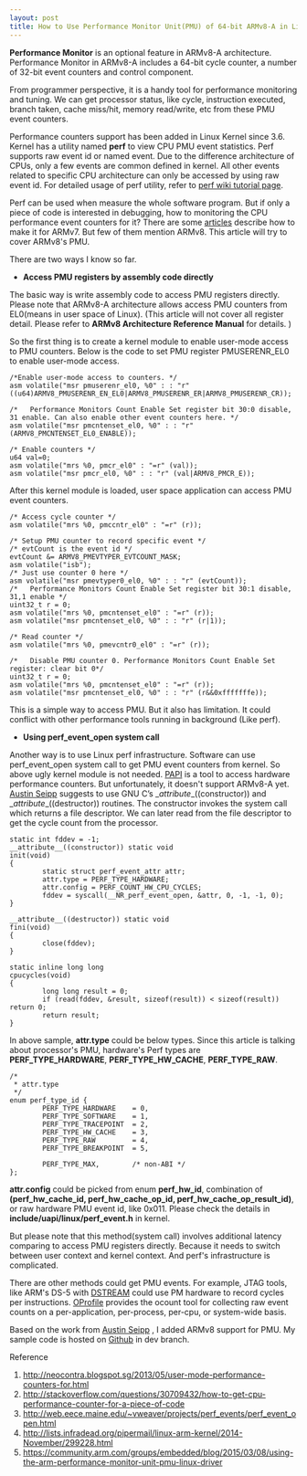 ```yaml
---
layout: post
title: How to Use Performance Monitor Unit(PMU) of 64-bit ARMv8-A in Linux
---
```


**Performance Monitor** is an optional feature in ARMv8-A architecture. Performance Monitor in ARMv8-A includes a 64-bit cycle counter, a number of 32-bit event counters and control component.

From programmer perspective, it is a handy tool for performance monitoring and tuning. We can get processor status, like cycle, instruction executed, branch taken, cache miss/hit, memory read/write, etc from these PMU event counters. 

Performance counters support has been added in Linux Kernel since 3.6. Kernel has a utility named **perf** to view CPU PMU event statistics. Perf supports raw event id or named event. Due to the difference architecture of CPUs, only a few events are common defined in kernel. All other events related to specific CPU architecture can only be accessed by using raw event id. For detailed usage of perf utility, refer to [perf wiki tutorial page](  https://perf.wiki.kernel.org/index.php/Tutorial).  

Perf can be used when measure the whole software program. But if only a piece of code is interested in debugging, how to monitoring the CPU performance event counters for it? There are some [articles](http://neocontra.blogspot.sg/2013/05/user-mode-performance-counters-for.html) describe how to make it for ARMv7. But few of them mention ARMv8. This article will try to cover ARMv8's PMU. 

There are two ways I know so far.

 - **Access PMU registers by assembly code directly**

The basic way is write assembly code to access PMU registers directly. Please note that ARMv8-A architecture allows access PMU counters from EL0(means in user space of Linux). (This article will not cover all register detail. Please refer to **ARMv8 Architecture Reference Manual** for details. ) 

So the first thing is to create a kernel module to enable user-mode access to PMU counters. Below is the code to set PMU register PMUSERENR_EL0 to enable user-mode access. 

```
/*Enable user-mode access to counters. */
asm volatile("msr pmuserenr_el0, %0" : : "r"((u64)ARMV8_PMUSERENR_EN_EL0|ARMV8_PMUSERENR_ER|ARMV8_PMUSERENR_CR));

/*   Performance Monitors Count Enable Set register bit 30:0 disable, 31 enable. Can also enable other event counters here. */ 
asm volatile("msr pmcntenset_el0, %0" : : "r" (ARMV8_PMCNTENSET_EL0_ENABLE));

/* Enable counters */
u64 val=0;
asm volatile("mrs %0, pmcr_el0" : "=r" (val));
asm volatile("msr pmcr_el0, %0" : : "r" (val|ARMV8_PMCR_E));
```

After this kernel module is loaded, user space application can access PMU event counters.

```
/* Access cycle counter */
asm volatile("mrs %0, pmccntr_el0" : "=r" (r));

/* Setup PMU counter to record specific event */
/* evtCount is the event id */
evtCount &= ARMV8_PMEVTYPER_EVTCOUNT_MASK;
asm volatile("isb");
/* Just use counter 0 here */
asm volatile("msr pmevtyper0_el0, %0" : : "r" (evtCount));
/*   Performance Monitors Count Enable Set register bit 30:1 disable, 31,1 enable */
uint32_t r = 0;
asm volatile("mrs %0, pmcntenset_el0" : "=r" (r));
asm volatile("msr pmcntenset_el0, %0" : : "r" (r|1));

/* Read counter */
asm volatile("mrs %0, pmevcntr0_el0" : "=r" (r));

/*   Disable PMU counter 0. Performance Monitors Count Enable Set register: clear bit 0*/
uint32_t r = 0;
asm volatile("mrs %0, pmcntenset_el0" : "=r" (r));
asm volatile("msr pmcntenset_el0, %0" : : "r" (r&&0xfffffffe));

```

This is a simple way to access PMU. But it also has limitation. It could conflict with other performance tools running in background (Like perf).  

 - **Using perf_event_open system call**

Another way is to use Linux perf infrastructure. Software can use perf_event_open system call to get PMU event counters from kernel. So above ugly kernel module is not needed. [PAPI](http://icl.cs.utk.edu/papi/) is a tool to access hardware performance counters. But unfortunately, it doesn't support ARMv8-A yet. [Austin Seipp](https://www.blogger.com/profile/08003235138924772402) suggests to use GNU C’s \__attribute__((constructor)) and \__attribute__((destructor)) routines. The constructor invokes the system call which returns a file descriptor. We can later read from the file descriptor to get the cycle count from the processor. 

```
static int fddev = -1; 
__attribute__((constructor)) static void
init(void)
{
        static struct perf_event_attr attr;
        attr.type = PERF_TYPE_HARDWARE;
        attr.config = PERF_COUNT_HW_CPU_CYCLES;
        fddev = syscall(__NR_perf_event_open, &attr, 0, -1, -1, 0); 
}

__attribute__((destructor)) static void
fini(void)
{
        close(fddev);
}

static inline long long
cpucycles(void)
{
        long long result = 0;
        if (read(fddev, &result, sizeof(result)) < sizeof(result)) return 0;
        return result;
}
```

In above sample,  **attr.type** could be below types. Since this article is talking about processor's PMU, hardware's Perf types are **PERF_TYPE_HARDWARE**,  **PERF_TYPE_HW_CACHE**,  **PERF_TYPE_RAW**.

```
/*
 * attr.type
 */
enum perf_type_id {
        PERF_TYPE_HARDWARE    = 0,
        PERF_TYPE_SOFTWARE    = 1,
        PERF_TYPE_TRACEPOINT  = 2,
        PERF_TYPE_HW_CACHE    = 3,
        PERF_TYPE_RAW         = 4,
        PERF_TYPE_BREAKPOINT  = 5,

        PERF_TYPE_MAX,        /* non-ABI */
};
```

**attr.config** could be picked from enum **perf_hw_id**, combination of **(perf_hw_cache_id, perf_hw_cache_op_id, perf_hw_cache_op_result_id)**, or raw hardware PMU event id, like 0x011. Please check the details in **include/uapi/linux/perf_event.h** in kernel.



But please note that this method(system call) involves additional latency comparing to access PMU registers directly. Because it needs to switch between user context and kernel context. And perf's infrastructure is complicated.

There are other methods could get PMU events. For example, JTAG tools, like ARM's DS-5 with [DSTREAM](http://ds.arm.com/ds-5/debug/dstream/) could use PM hardware to record cycles per instructions. [OProfile](http://oprofile.sourceforge.net/) provides the ocount tool for collecting raw event counts on a per-application, per-process, per-cpu, or system-wide basis. 

Based on the work from [Austin Seipp](https://www.blogger.com/profile/08003235138924772402) , I added ARMv8 support for PMU. My sample code is hosted on [Github](https://github.com/zhiyisun/enable_arm_pmu/tree/dev) in dev branch.

Reference

 1. http://neocontra.blogspot.sg/2013/05/user-mode-performance-counters-for.html
 2. http://stackoverflow.com/questions/30709432/how-to-get-cpu-performance-counter-for-a-piece-of-code
 3. http://web.eece.maine.edu/~vweaver/projects/perf_events/perf_event_open.html
 4. http://lists.infradead.org/pipermail/linux-arm-kernel/2014-November/299228.html
 5. https://community.arm.com/groups/embedded/blog/2015/03/08/using-the-arm-performance-monitor-unit-pmu-linux-driver
